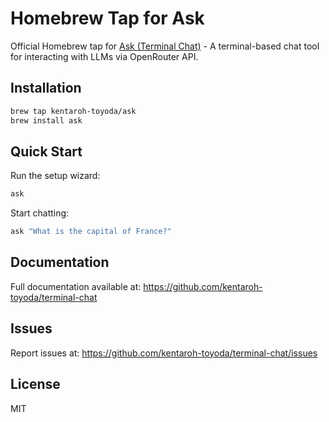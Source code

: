 # Homebrew Tap for Ask

Official Homebrew tap for [Ask (Terminal Chat)](https://github.com/kentaroh-toyoda/terminal-chat) - A terminal-based chat tool for interacting with LLMs via OpenRouter API.

## Installation

```bash
brew tap kentaroh-toyoda/ask
brew install ask
```

## Quick Start

Run the setup wizard:

```bash
ask
```

Start chatting:

```bash
ask "What is the capital of France?"
```

## Documentation

Full documentation available at: https://github.com/kentaroh-toyoda/terminal-chat

## Issues

Report issues at: https://github.com/kentaroh-toyoda/terminal-chat/issues

## License

MIT
